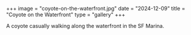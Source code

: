 +++
image = "coyote-on-the-waterfront.jpg"
date = "2024-12-09"
title = "Coyote on the Waterfront"
type = "gallery"
+++

A coyote casually walking along the waterfront in the SF Marina.
